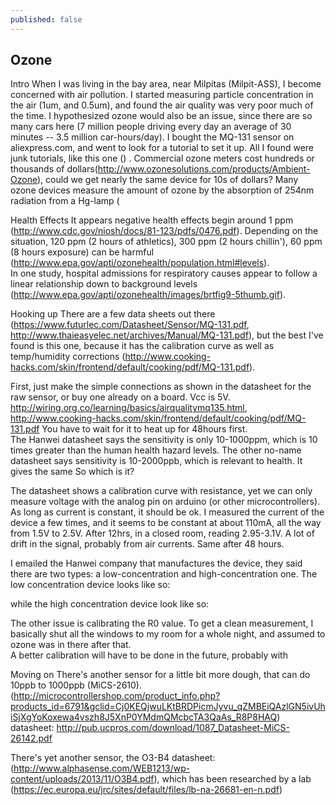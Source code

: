 ```yaml
---
published: false
---
```


## Ozone

Intro
When I was living in the bay area, near Milpitas (Milpit-ASS), I become concerned with air pollution.  I started measuring particle concentration in the air (1um, and 0.5um), 
and found the air quality was very poor much of the time.  I hypothesized ozone would also be an issue, since there are so many cars here (7 million people driving every day 
an average of 30 minutes -- 3.5 million car-hours/day).  I bought the MQ-131 sensor on aliexpress.com, and went to look for a tutorial to set it up.  All I found were junk tutorials, 
like this one () .  Commercial ozone meters cost hundreds or thousands of dollars(http://www.ozonesolutions.com/products/Ambient-Ozone), could we get nearly the same device for 10s of dollars?
Many ozone devices measure the amount of ozone by the absorption of 254nm radiation from a Hg-lamp (


Health Effects
It appears negative health effects begin around 1 ppm (http://www.cdc.gov/niosh/docs/81-123/pdfs/0476.pdf).  Depending on the situation, 120 ppm (2 hours of athletics), 
300 ppm (2 hours chillin'), 60 ppm (8 hours exposure) can be harmful (http://www.epa.gov/apti/ozonehealth/population.html#levels).  
In one study, hospital admissions for respiratory causes appear to follow a linear relationship down to background levels (http://www.epa.gov/apti/ozonehealth/images/brtfig9-5thumb.gif).

Hooking up
There are a few data sheets out there (https://www.futurlec.com/Datasheet/Sensor/MQ-131.pdf, http://www.thaieasyelec.net/archives/Manual/MQ-131.pdf), 
but the best I've found is this one, because it has the calibration curve as well as temp/humidity 
corrections (http://www.cooking-hacks.com/skin/frontend/default/cooking/pdf/MQ-131.pdf).

First, just make the simple connections as shown in the datasheet for the raw sensor, 
or buy one already on a board.  Vcc is 5V.  http://wiring.org.co/learning/basics/airqualitymq135.html, http://www.cooking-hacks.com/skin/frontend/default/cooking/pdf/MQ-131.pdf
You have to wait for it to heat up for 48hours first.  
The Hanwei datasheet says the sensitivity is only 10-1000ppm, which is 10 times greater than the human health hazard levels.
The other no-name datasheet says sensitivity is 10-2000ppb, which is relevant to health.  It gives the same So which is it?

The datasheet shows a calibration curve with resistance, yet we can only measure voltage with the analog pin on arduino (or other microcontrollers).  As 
long as current is constant, it should be ok.  I measured the current of the device a few times, and it seems to be constant at about 110mA, all the way from 1.5V to 2.5V.
After 12hrs, in a closed room, reading 2.95-3.1V.  A lot of drift in the signal, probably from air currents.  Same after 48 hours.

I emailed the Hanwei company that manufactures the device, they said there are two types: a low-concentration and high-concentration one.  The low concentration 
device looks like so:

while the high concentration device look like so:



The other issue is calibrating the R0 value.  To get a clean measurement, I basically shut all the windows to my room for a whole night, and assumed to ozone was in there after that.  
A better calibration will have to be done in the future, probably with 

Moving on
There's another sensor for a little bit more dough, that can do 10ppb to 1000ppb (MiCS-2610). (http://microcontrollershop.com/product_info.php?products_id=6791&gclid=Cj0KEQjwuLKtBRDPicmJyvu_qZMBEiQAzlGN5ivUhiSjXgYoKoxewa4vszh8J5XnP0YMdmQMcbcTA3QaAs_R8P8HAQ)
datasheet: http://pub.ucpros.com/download/1087_Datasheet-MiCS-26142.pdf

There's yet another sensor, the O3-B4 datasheet: (http://www.alphasense.com/WEB1213/wp-content/uploads/2013/11/O3B4.pdf), which has been researched 
by a lab (https://ec.europa.eu/jrc/sites/default/files/lb-na-26681-en-n.pdf)
